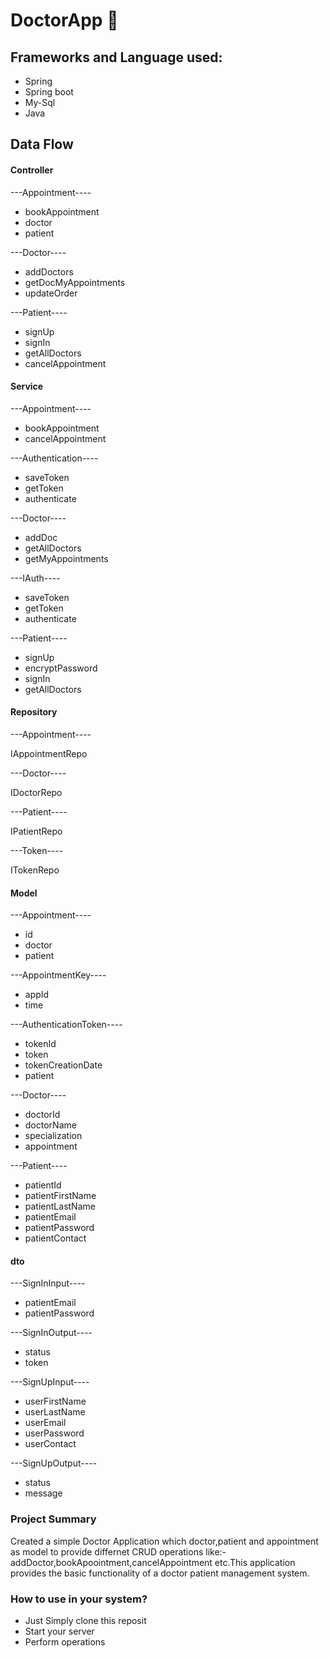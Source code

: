 # DoctorApp 👋

## Frameworks and Language used:
 - Spring
 - Spring boot
 - My-Sql
 - Java


 ## Data Flow
 #### Controller
---Appointment----
 - bookAppointment
 - doctor
 - patient

 ---Doctor----
 - addDoctors
 - getDocMyAppointments
 - updateOrder

 ---Patient----
 - signUp
 - signIn
 - getAllDoctors
 - cancelAppointment

 #### Service
  ---Appointment----
 - bookAppointment
 - cancelAppointment

 ---Authentication----
 - saveToken
 - getToken
 - authenticate

 ---Doctor----
 - addDoc
 - getAllDoctors
 - getMyAppointments

 ---IAuth----
 - saveToken
 - getToken
 - authenticate

 ---Patient----
 - signUp
 - encryptPassword
 - signIn
 - getAllDoctors

 #### Repository
 ---Appointment----

 IAppointmentRepo

 ---Doctor----

 IDoctorRepo

 ---Patient----

 IPatientRepo

 ---Token----

 ITokenRepo

 #### Model
 ---Appointment----
 - id
 - doctor
 - patient
 
 ---AppointmentKey----
 - appId
 - time

 ---AuthenticationToken----
 - tokenId
 - token
 - tokenCreationDate
 - patient

 ---Doctor----
 - doctorId
 - doctorName
 - specialization
 - appointment

---Patient----
- patientId
- patientFirstName
- patientLastName
- patientEmail
- patientPassword
- patientContact

#### dto
 ---SignInInput----
 - patientEmail
 - patientPassword
 
 ---SignInOutput----
 - status
 - token

 ---SignUpInput----
 - userFirstName
 - userLastName
 - userEmail
 - userPassword
 - userContact

 ---SignUpOutput----
 - status
 - message
 
### Project Summary
Created a simple Doctor Application which doctor,patient and appointment as model to provide differnet CRUD operations like:-
addDoctor,bookApoointment,cancelAppointment etc.This application provides the basic functionality of a doctor patient management system.

### How to use in your system?
 - Just Simply clone this reposit
 - Start your server
 - Perform operations 
